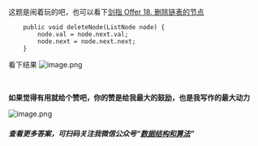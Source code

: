 
这题是闹着玩的吧，也可以看下[剑指 Offer 18. 删除链表的节点](https://leetcode-cn.com/problems/shan-chu-lian-biao-de-jie-dian-lcof/solution/shuang-zhi-zhen-he-di-gui-liang-chong-fang-shi-jie/)

```
    public void deleteNode(ListNode node) {
        node.val = node.next.val;
        node.next = node.next.next;
    }
```

看下结果
![image.png](https://pic.leetcode-cn.com/1602083559-zFhbcf-image.png)




<br>

**如果觉得有用就给个赞吧，你的赞是给我最大的鼓励，也是我写作的最大动力**

![image.png](https://pic.leetcode-cn.com/d56a80459005b444404d2ad6fbaabdabecd2b9ed3cb2cf432e570c315ae2fcf7-image.png)
##### 查看更多答案，可扫码关注我微信公众号“**[数据结构和算法](https://img-blog.csdnimg.cn/20200807155236311.png)**”